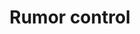 ---
banner:
  content: 'You can set this component to ''display: true'' to show a banner at the
    top of the page.'
  display: false
  heading: This is a place to place urgent information
layout: category
name: rumors
owner: FEMA
questions:
- are-uscis-offices-open
- do-i-need-to-register-with-fema-to-be-considered-for-help
- how-is-the-national-guard-responding
- i-built-a-diy-ventilator-may-i-sell-it
- on-medicare-and-someone-offered-me-a-test
- is-5g-phone-technology-linked
- is-fema-suspending-rent-for-people-in-certain-states
- is-the-federal-government-mandating-businesses-to-close
- is-there-a-national-lockdown
- i-am-getting-calls-from-people-claiming-they-are-from-the-government
- products-online-claim-to-prevent-or-treat
- fema-and-acquisition-of-ppe
- how-can-i-find-out-about-frauds-and-scams
redirect_from:
- /get-facts/should-i-worry-about-hantavirus/
- /rumors/do-i-need-a-photo-id-to-be-tested/
- /rumors/should-i-worry-about-hantavirus/
- /roumors/
title: Rumor control
---